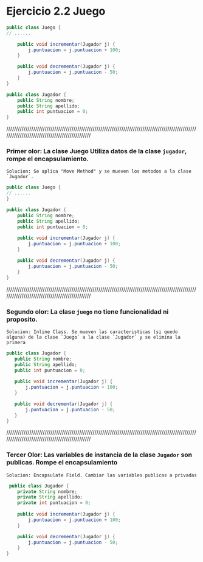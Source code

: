 # Ejercicio 2.2 Juego


``` java
public class Juego {
// ......

	public void incrementar(Jugador j) {
		j.puntuacion = j.puntuacion + 100;
	}

	public void decrementar(Jugador j) {
		j.puntuacion = j.puntuacion - 50;
	}
}

public class Jugador {
	public String nombre;
	public String apellido;
	public int puntuacion = 0;
}
```
///////////////////////////////////////////////////////////////////////////////////////////////////////////////////////////////////////////////
### Primer olor: La clase Juego Utiliza datos de la clase `jugador`, rompe el encapsulamiento.
	Solucion: Se aplica "Move Method" y se mueven los metodos a la clase `Jugador`.

```java
public class Juego {
// ......
}

public class Jugador {
	public String nombre;
	public String apellido;
	public int puntuacion = 0;
	
	public void incrementar(Jugador j) {
		j.puntuacion = j.puntuacion + 100;
	}

	public void decrementar(Jugador j) {
		j.puntuacion = j.puntuacion - 50;
	}
}
```
/////////////////////////////////////////////////////////////////////////////////////////////////////////////////////////////////////////////// 
### Segundo olor: La clase `juego` no tiene funcionalidad ni proposito.
	Solucion: Inline Class. Se mueven las caracteristicas (si quedo alguna) de la clase `Juego` a la clase `Jugador` y se elimina la primera

 ```java	
 public class Jugador {
	public String nombre;
	public String apellido;
	public int puntuacion = 0;
	
	public void incrementar(Jugador j) {
		j.puntuacion = j.puntuacion + 100;
	}

	public void decrementar(Jugador j) {
		j.puntuacion = j.puntuacion - 50;
	}
}
```
///////////////////////////////////////////////////////////////////////////////////////////////////////////////////////////////////////////////
### Tercer Olor: Las variables de instancia de la clase `Jugador` son publicas. Rompe el encapsulamiento
	Solucion: Encapsulate Field. Cambiar las variables publicas a privadas
```java
 public class Jugador {
	private String nombre;
	private String apellido;
	private int puntuacion = 0;
	
	public void incrementar(Jugador j) {
		j.puntuacion = j.puntuacion + 100;
	}

	public void decrementar(Jugador j) {
		j.puntuacion = j.puntuacion - 50;
	}
}
```

